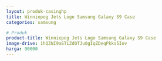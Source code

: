 ```yaml
---
layout: produk-casinghp
title: Winniepeg Jets Logo Samsung Galaxy S9 Case
categories: samsung

# Produk
product-title: Winniepeg Jets Logo Samsung Galaxy S9 Case
image-drive: 1hQZNI9aSTLZdOTJu0gIqZDeqPkks5Iov
harga: 90000
---
```

